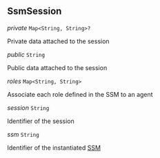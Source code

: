

## SsmSession  
  
<article>

*private* `Map<String, String>?` 

Private data attached to the session

</article>
<article>

*public* `String` 

Public data attached to the session

</article>
<article>

*roles* `Map<String, String>` 

Associate each role defined in the SSM to an agent

</article>
<article>

*session* `String` 

Identifier of the session

</article>
<article>

*ssm* `String` 

Identifier of the instantiated [SSM](/docs/ssm-chaincode-signing-state-machine--page#ssm)

</article>

